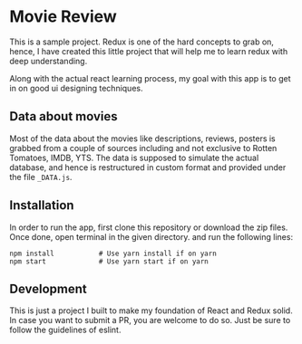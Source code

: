 # Movie Review

This is a sample project. Redux is one of the hard concepts to grab on, hence, I have created this little project that will help me to learn redux with deep understanding.

Along with the actual react learning process, my goal with this app is to get in on good ui designing techniques.

## Data about movies

Most of the data about the movies like descriptions, reviews, posters is grabbed from a couple of sources including and not exclusive to Rotten Tomatoes, IMDB, YTS. The data is supposed to simulate the actual database, and hence is restructured in custom format and provided under the file `_DATA.js`.

## Installation

In order to run the app, first clone this repository or download the zip files. Once done, open terminal in the given directory. and run the following lines:

```
npm install           # Use yarn install if on yarn
npm start             # Use yarn start if on yarn
```

## Development
This is just a project I built to make my foundation of React and Redux solid. In case you want to submit a PR, you are welcome to do so. Just be sure to follow the guidelines of eslint.